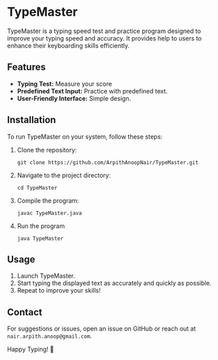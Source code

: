 # TypeMaster

TypeMaster is a typing speed test and practice program designed to improve your typing speed and accuracy. It provides help to users to enhance their keyboarding skills efficiently.

## Features
- **Typing Test:** Measure your score
- **Predefined Text Input:** Practice with predefined text.
- **User-Friendly Interface:** Simple design.

## Installation
To run TypeMaster on your system, follow these steps:

1. Clone the repository:
   ```
   git clone https://github.com/ArpithAnoopNair/TypeMaster.git
   ```
2. Navigate to the project directory:
   ```
   cd TypeMaster
   ```
4. Compile the program:
   ```
   javac TypeMaster.java
   ```
5. Run the program
   ```
   java TypeMaster
   ```
## Usage
1. Launch TypeMaster.
2. Start typing the displayed text as accurately and quickly as possible.
3. Repeat to improve your skills!

## Contact
For suggestions or issues, open an issue on GitHub or reach out at `nair.arpith.anoop@gmail.com`.

Happy Typing! 🎯
